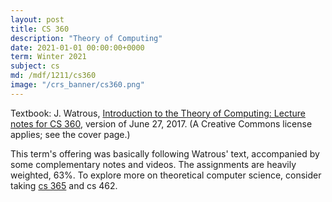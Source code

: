 ```yaml
---
layout: post
title: CS 360
description: "Theory of Computing"
date: 2021-01-01 00:00:00+0000
term: Winter 2021
subject: cs
md: /mdf/1211/cs360
image: "/crs_banner/cs360.png"
---
```

Textbook: J. Watrous, [Introduction to the Theory of Computing: Lecture notes for CS 360](https://student.cs.uwaterloo.ca/~cs360/cs360notes.pdf), version of June 27, 2017. (A Creative Commons license applies; see the cover page.)

This term's offering was basically following Watrous' text, accompanied by some complementary notes and videos. The assignments are heavily weighted, 63%. To explore more on theoretical computer science, consider taking [cs 365](/cs365) and cs 462.
